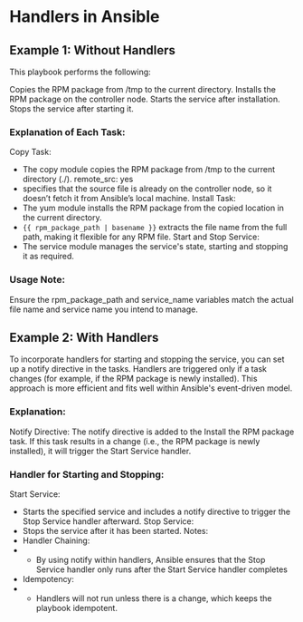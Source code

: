 # Handlers in Ansible


## Example 1: Without Handlers
This playbook performs the following:

Copies the RPM package from /tmp to the current directory.
Installs the RPM package on the controller node.
Starts the service after installation.
Stops the service after starting it.

### Explanation of Each Task:
Copy Task:
- The copy module copies the RPM package from /tmp to the current directory (./).
remote_src: yes
- specifies that the source file is already on the controller node, so it doesn’t fetch it from Ansible’s local machine.
Install Task:
- The yum module installs the RPM package from the copied location in the current directory.
- ```{{ rpm_package_path | basename }}``` extracts the file name from the full path, making it flexible for any RPM file.
Start and Stop Service:
- The service module manages the service's state, starting and stopping it as required.

### Usage Note:
Ensure the rpm_package_path and service_name variables match the actual file name and service name you intend to manage.

## Example 2: With Handlers
To incorporate handlers for starting and stopping the service, you can set up a notify directive in the tasks. Handlers are triggered only if a task changes (for example, if the RPM package is newly installed). This approach is more efficient and fits well within Ansible's event-driven model.

### Explanation:
Notify Directive: The notify directive is added to the Install the RPM package task. If this task results in a change (i.e., the RPM package is newly installed), it will trigger the Start Service handler.

### Handler for Starting and Stopping:
Start Service:
- Starts the specified service and includes a notify directive to trigger the Stop Service handler afterward.
Stop Service:
- Stops the service after it has been started.
Notes:
- Handler Chaining:
- - By using notify within handlers, Ansible ensures that the Stop Service handler only runs after the Start Service handler completes
- Idempotency:
- - Handlers will not run unless there is a change, which keeps the playbook idempotent.